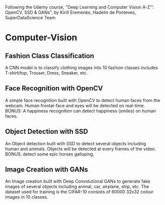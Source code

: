Following the Udemy course, "Deep Learning and Computer Vision A-Z™: OpenCV, SSD & GANs", by Kirill Eremenko, Hadelin de Ponteves, SuperDataScience Team

# Computer-Vision
## Fashion Class Classification
A CNN model is to classify clothing images into 10 fashion classes includes T-shirt/top, Trouser, Dress, Sneaker, etc.

## Face Recognition with OpenCV
A simple face recognition built with OpenCV to detect human faces from the webcam. Human frontal-face and eyes will be detected on real-time. BONUS: A happiness recognition can detect happiness (smiles) on human faces.

## Object Detection with SSD
An Object detection built with SSD to detect several objects including human and animals. Objects will be detected at every frames of the video. BONUS: detect some epic horses galloping.

## Image Creation with GANs
An Image creation built with Deep Convolutional GANs to generate fake images of several objects including animal, car, airplane, ship, etc. The dataset used for training is the CIFAR-10 consists of 60000 32x32 colour images in 10 classes.
